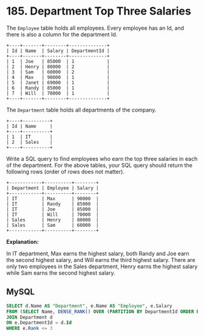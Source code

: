 # 185. Department Top Three Salaries

The `Employee` table holds all employees. Every employee has an Id, and there is also a column for the department Id.
```
+----+-------+--------+--------------+
| Id | Name  | Salary | DepartmentId |
+----+-------+--------+--------------+
| 1  | Joe   | 85000  | 1            |
| 2  | Henry | 80000  | 2            |
| 3  | Sam   | 60000  | 2            |
| 4  | Max   | 90000  | 1            |
| 5  | Janet | 69000  | 1            |
| 6  | Randy | 85000  | 1            |
| 7  | Will  | 70000  | 1            |
+----+-------+--------+--------------+
```
The `Department` table holds all departments of the company.
```
+----+----------+
| Id | Name     |
+----+----------+
| 1  | IT       |
| 2  | Sales    |
+----+----------+
```
Write a SQL query to find employees who earn the top three salaries in each of the department. For the above tables, your SQL query should 
return the following rows (order of rows does not matter).
```
+------------+----------+--------+
| Department | Employee | Salary |
+------------+----------+--------+
| IT         | Max      | 90000  |
| IT         | Randy    | 85000  |
| IT         | Joe      | 85000  |
| IT         | Will     | 70000  |
| Sales      | Henry    | 80000  |
| Sales      | Sam      | 60000  |
+------------+----------+--------+
```
**Explanation:**

In IT department, Max earns the highest salary, both Randy and Joe earn the second highest salary, and Will earns the third highest salary. 
There are only two employees in the Sales department, Henry earns the highest salary while Sam earns the second highest salary.

## MySQL
```sql
SELECT d.Name AS "Department", e.Name AS "Employee", e.Salary
FROM (SELECT Name, DENSE_RANK() OVER (PARTITION BY DepartmentId ORDER BY Salary DESC) AS "Rank", Salary AS Salary, DepartmentId FROM Employee) as e
JOIN Department d
ON e.DepartmentId = d.Id
WHERE e.Rank <= 3
```

